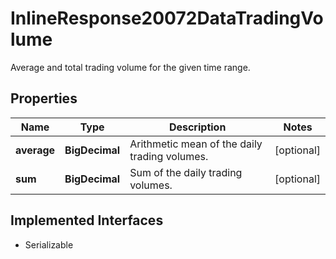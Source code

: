 

# InlineResponse20072DataTradingVolume

Average and total trading volume for the given time range.

## Properties

Name | Type | Description | Notes
------------ | ------------- | ------------- | -------------
**average** | **BigDecimal** | Arithmetic mean of the daily trading volumes. |  [optional]
**sum** | **BigDecimal** | Sum of the daily trading volumes. |  [optional]


## Implemented Interfaces

* Serializable


